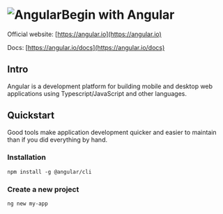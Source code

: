 # ![Angular](https://rawgit.com/asankasri/begin-with-it-alpha/master/icons/angular.png "Angular")Begin with Angular

Official website: [https://angular.io](https://angular.io)

Docs: [https://angular.io/docs](https://angular.io/docs)

## Intro

Angular is a development platform for building mobile and desktop web applications using Typescript/JavaScript and other languages.

## Quickstart

Good tools make application development quicker and easier to maintain than if you did everything by hand.

### Installation

```
npm install -g @angular/cli
```

### Create a new project

```
ng new my-app
```
